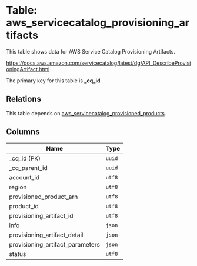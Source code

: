 # Table: aws_servicecatalog_provisioning_artifacts

This table shows data for AWS Service Catalog Provisioning Artifacts.

https://docs.aws.amazon.com/servicecatalog/latest/dg/API_DescribeProvisioningArtifact.html

The primary key for this table is **_cq_id**.

## Relations

This table depends on [aws_servicecatalog_provisioned_products](aws_servicecatalog_provisioned_products.md).

## Columns

| Name          | Type          |
| ------------- | ------------- |
|_cq_id (PK)|`uuid`|
|_cq_parent_id|`uuid`|
|account_id|`utf8`|
|region|`utf8`|
|provisioned_product_arn|`utf8`|
|product_id|`utf8`|
|provisioning_artifact_id|`utf8`|
|info|`json`|
|provisioning_artifact_detail|`json`|
|provisioning_artifact_parameters|`json`|
|status|`utf8`|